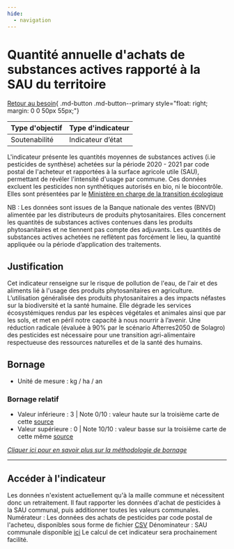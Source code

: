 ```yaml
---
hide:
  - navigation
---
```


# Quantité annuelle d'achats de substances actives rapporté à la SAU du territoire 

[Retour au besoin](https://konsilion.github.io/diag360/pages/besoins/bv2){ .md-button .md-button--primary style="float: right; margin: 0 0 50px 55px;"}

|Type d'objectif|Type d'indicateur|
|--|--|
|Soutenabilité|Indicateur d’état|

L'indicateur présente les quantités moyennes de substances actives (i.ie pesticides de synthèse)  achetées  sur  la  période  2020  -  2021  par  code  postal  de  l'acheteur  et rapportées  à  la  surface agricole utile (SAU), permettant de révéler l'intensité d'usage par commune. Ces données excluent les pesticides non synthétiques autorisés en bio, 
ni le biocontrôle. 
Elles  sont  présentées  par  le [Ministère  en  charge  de  la  transition  écologique](https://www.statistiques.developpement-durable.gouv.fr/etat-des-lieux-des-ventes-et-des-achats-de-produits-phytosanitaires-en-france-en-2021-0)

NB  :  Les  données  sont  issues  de  la Banque  nationale  des  ventes  (BNVD) alimentée  par  les  distributeurs  de produits  phytosanitaires.  Elles concernent les quantités de substances actives  contenues  dans  les  produits phytosanitaires  et  ne  tiennent  pas compte  des  adjuvants.  Les quantités de substances actives achetées ne reflètent pas forcément le lieu, la quantité appliquée ou la période d’application des traitements. 

## Justification

Cet indicateur renseigne sur le risque de pollution de l'eau, de l'air et des aliments lié à  l'usage  des  produits  phytosanitaires  en  agriculture.  L’utilisation  généralisée  des produits  phytosanitaires  a  des  impacts  néfastes  sur  la  biodiversité  et  la  santé humaine. Elle dégrade les services écosystémiques rendus par les espèces végétales et animales ainsi que par les sols, et met en péril notre capacité à nous nourrir à l’avenir. 
Une  réduction  radicale  (évaluée  à  90%  par  le  scénario  Afterres2050 de Solagro) des pesticides  est  nécessaire  pour  une  transition  agri-alimentaire  respectueuse  des ressources naturelles et de la santé des humains.  

## Bornage

* Unité de mesure : kg / ha / an

### Bornage relatif

* Valeur inférieure : 3 | Note 0/10 : valeur haute sur la troisième carte de cette [source](https://www.statistiques.developpement-durable.gouv.fr/etat-des-lieux-des-ventes-et-des-achats-de-produits-phytosanitaires-en-france-en-2021-0)
* Valeur supérieure : 0 | Note 10/10 : valeur basse sur la troisième carte de cette même [source](https://www.statistiques.developpement-durable.gouv.fr/etat-des-lieux-des-ventes-et-des-achats-de-produits-phytosanitaires-en-france-en-2021-0)
  
*[Cliquer ici pour en savoir plus sur la méthodologie de bornage](https://konsilion.github.io/diag360/pages/indicateurs/methode_bornage)*

---

## Accéder à l'indicateur

Les  données  n'existent  actuellement  qu'à la maille commune et nécessitent donc un retraitement.  Il  faut rapporter les données d'achat de pesticides à la SAU communal, puis additionner toutes les valeurs communales.  
Numérateur : Les données des achats de pesticides par code postal de l'acheteu, 
disponibles sous forme de fichier [CSV](https://www.statistiques.developpement-durable.gouv.fr/catalogue?page=dataset&datasetId=64394162329d458db52e7189)
Dénominateur : SAU communale disponible [ici](https://www.observatoire-des-territoires.gouv.fr/surface-agricole-utilisee-sau )
Le calcul de cet indicateur sera prochainement facilité.
